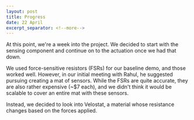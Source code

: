 ```yaml
---
layout: post
title: Progress
date: 22 April
excerpt_separator: <!--more-->
---
```


At this point, we're a week into the project. We decided to start with the sensing component and continue on to the actuation once we had that down.

We used force-sensitive resistors (FSRs) for our baseline demo, and those worked well. However, in our initial meeting with Rahul, he suggested pursuing creating a mat of sensors. While the FSRs are quite accurate, they are also rather expensive (~$7 each), and we didn't think it would be scalable to cover an entire mat with these sensors.
<!--more-->

Instead, we decided to look into Velostat, a material whose resistance changes based on the forces applied.
